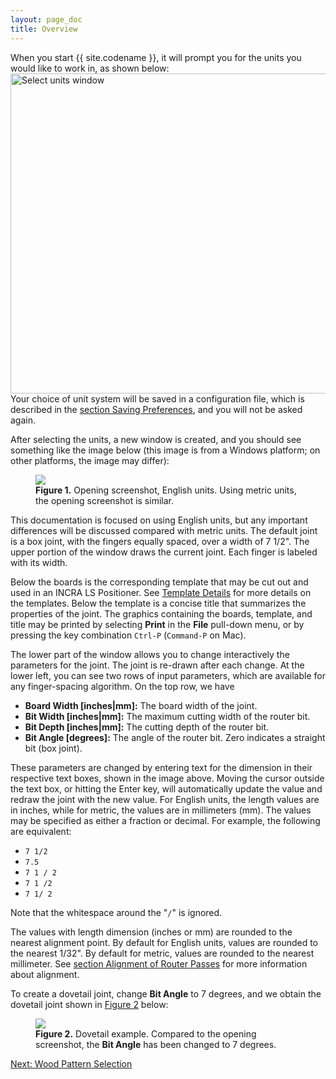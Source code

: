 ```yaml
---
layout: page_doc
title: Overview
---
```


When you start {{ site.codename }}, it will prompt you for the units you would
like to work in, as shown below:
<img src="{{ site.baseurl }}/images/select_units.png" 
     alt="Select units window" width="512">
Your choice of unit system will be saved in a configuration file, which is
described in the <a href="{{ site.baseurl }}/saving_preferences/">section Saving Preferences</a>, and you
will not be asked again.

After selecting the units, a new window is created, and you should see something like the image
below (this image is from a Windows platform; on other platforms,
the image may differ):

<figure class="zoomable">
<a name="figure1">
<img src="{{ site.baseurl }}/images/opening_screen_shot.png">
</a>
<figcaption>
<b>Figure 1.</b>  Opening screenshot, English units.  Using metric units, the
opening screenshot is similar.
</figcaption>
</figure>

This documentation is focused on using English units, but any important
differences will be discussed compared with metric units.
The default joint is a box joint, with the fingers equally spaced, over a
width of 7 1/2\".  The upper portion of the window draws the current joint.
Each finger is labeled with its width.

Below the boards is the corresponding template that may be
cut out and used in an INCRA LS Positioner. See 
<a href="{{ site.baseurl }}/template/">Template Details</a>
for more details on the templates.  Below the template is a concise
title that summarizes the properties of the joint.  The graphics containing the boards,
template, and title may be printed by selecting <b>Print</b> in the
<b>File</b> pull-down menu, or by pressing the key combination `Ctrl-P`
(`Command-P` on Mac).

The lower part of the window allows you to change interactively the parameters
for the joint.  The joint is re-drawn after each change.  At the lower left,
you can see two rows of input parameters, which are available for any
finger-spacing algorithm.  On the top row, we have

* <b>Board Width [inches|mm]:</b> The board width of the joint.
* <b>Bit Width [inches|mm]:</b>  The maximum cutting width of the router bit.
* <b>Bit Depth [inches|mm]:</b> The cutting depth of the router bit.
* <b>Bit Angle [degrees]:</b> The angle of the router bit.  Zero indicates
  a straight bit (box joint).

These parameters are changed by entering text for the dimension in their
respective text boxes, shown in the image above.  Moving the cursor outside
the text box, or hitting the Enter key, will automatically update the value
and redraw the joint with the new value.  For English units, the length
values are in inches, while for metric, the values are in millimeters (mm).
The values may be specified as either a fraction or decimal.
For example, the following are equivalent:

* `7 1/2`
* `7.5`
* `7 1 / 2`
* `7 1 /2`
* `7 1/ 2`

Note that the whitespace around the \"`/`\" is ignored.

The values with length dimension (inches or mm) are rounded to the nearest
alignment point.  By default for English units, values are rounded to the nearest
1/32\".  By default for metric, values are rounded to the  nearest
millimeter.  See <a href="{{ site.baseurl }}/alignment/">section Alignment of
Router Passes</a>
for more information about alignment.

To create a dovetail joint, change <b>Bit Angle</b> to 7 degrees, and we obtain the
dovetail joint shown in [Figure 2](#figure2) below:

<figure class="zoomable">
<a name="figure2">
<img src="{{ site.baseurl }}/images/dovetail_screen_shot.png">
</a>
<figcaption>
<b>Figure 2.</b>  Dovetail example.  Compared to 
<a data-featherlight="{{ site.baseurl }}/images/opening_screen_shot.png">the
opening screenshot</a>, the <b>Bit Angle</b>
has been changed to 7 degrees.
</figcaption>
</figure>

<div id="textbox">
  <p class="alignright">
    <a href="{{ site.baseurl }}/wood_patterns/">Next: Wood Pattern Selection</a>
  </p>
</div>
<div style="clear: both;"></div>
